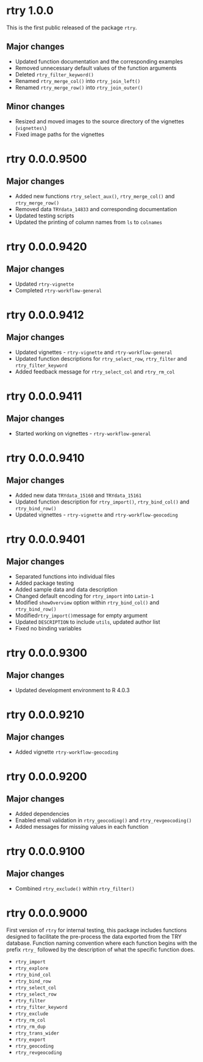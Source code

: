# rtry 1.0.0

This is the first public released of the package `rtry`.

## Major changes

- Updated function documentation and the corresponding examples
- Removed unnecessary default values of the function arguments
- Deleted `rtry_filter_keyword()`
- Renamed `rtry_merge_col()` into `rtry_join_left()`
- Renamed `rtry_merge_row()` into `rtry_join_outer()`


## Minor changes
- Resized and moved images to the source directory of the vignettes (`vignettes\`)
- Fixed image paths for the vignettes


# rtry 0.0.0.9500 

## Major changes

-   Added new functions `rtry_select_aux()`, `rtry_merge_col()` and `rtry_merge_row()`
- Removed data `TRYdata_14833` and corresponding documentation
- Updated testing scripts
- Updated the printing of column names from `ls` to `colnames`



# rtry 0.0.0.9420 

## Major changes

- Updated `rtry-vignette`
- Completed `rtry-workflow-general`



# rtry 0.0.0.9412

## Major changes

- Updated vignettes - `rtry-vignette` and `rtry-workflow-general`
- Updated function descriptions for `rtry_select_row`, `rtry_filter` and `rtry_filter_keyword`
- Added feedback message for `rtry_select_col` and `rtry_rm_col`



# rtry 0.0.0.9411

## Major changes

- Started working on vignettes - `rtry-workflow-general`  



# rtry 0.0.0.9410

## Major changes

- Added new data `TRYdata_15160` and `TRYdata_15161`
- Updated function description for `rtry_import()`, `rtry_bind_col()` and `rtry_bind_row()`
- Updated vignettes - `rtry-vignette` and `rtry-workflow-geocoding`



# rtry 0.0.0.9401

## Major changes

- Separated functions into individual files
- Added package testing
- Added sample data and data description
- Changed default encoding for `rtry_import` into `Latin-1`
- Modified `showOverview` option within `rtry_bind_col()` and `rtry_bind_row()`
- Modified`rtry_import()`message for empty argument
- Updated `DESCRIPTION` to include `utils`, updated author list
- Fixed no binding variables



# rtry 0.0.0.9300  

## Major changes

- Updated development environment to R 4.0.3  



# rtry 0.0.0.9210

## Major changes

- Added vignette `rtry-workflow-geocoding`



# rtry 0.0.0.9200

## Major changes

- Added dependencies
- Enabled email validation in `rtry_geocoding()` and `rtry_revgeocoding()`
- Added messages for missing values in each function



# rtry 0.0.0.9100

## Major changes

- Combined `rtry_exclude()` within `rtry_filter()`



# rtry 0.0.0.9000

First version of `rtry` for internal testing, this package includes functions designed to facilitate the pre-process the data exported from the TRY database. Function naming convention where each function begins with the prefix ```rtry_``` followed by the description of what the specific function does.

- `rtry_import`
- `rtry_explore`
- `rtry_bind_col`
- `rtry_bind_row`
- `rtry_select_col`
- `rtry_select_row`
- `rtry_filter`
- `rtry_filter_keyword`
- `rtry_exclude`
- `rtry_rm_col`
- `rtry_rm_dup`
- `rtry_trans_wider`
- `rtry_export`
- `rtry_geocoding`
- `rtry_revgeocoding`
